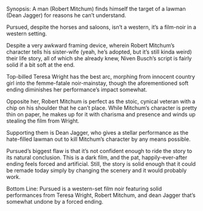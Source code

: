 Synopsis: A man (Robert Mitchum) finds himself the target of a lawman (Dean Jagger) for reasons he can’t understand.

Pursued, despite the horses and saloons, isn’t a western, it’s a film-noir in a western setting.

Despite a very awkward framing device, wherein Robert Mitchum’s character tells his sister-wife (yeah, he’s adopted, but it’s still kinda weird) their life story, all of which she already knew, Niven Busch’s script is fairly solid if a bit soft at the end.

Top-billed Teresa Wright has the best arc, morphing from innocent country girl into the femme-fatale noir-mainstay, though the aforementioned soft ending diminishes her performance’s impact somewhat.

Opposite her, Robert Mitchum is perfect as the stoic, cynical veteran with a chip on his shoulder that he can’t place.  While Mitchum’s character is pretty thin on paper, he makes up for it with charisma and presence and winds up stealing the film from Wright.

Supporting them is Dean Jagger, who gives a stellar performance as the hate-filled lawman out to kill Mitchum’s character by any means possible. 

Pursued’s biggest flaw is that it’s not confident enough to ride the story to its natural conclusion.  This is a dark film, and the pat, happily-ever-after ending feels forced and artificial. Still, the story is solid enough that it could be remade today simply by changing the scenery and it would probably work.

Bottom Line: Pursued is a western-set film noir featuring solid performances from Teresa Wright, Robert Mitchum, and dean Jagger that’s somewhat undone by a forced ending.
